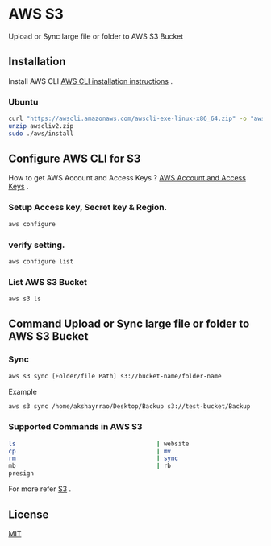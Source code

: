 # AWS S3

Upload or Sync large file or folder to AWS S3 Bucket

## Installation

Install AWS CLI [AWS CLI installation instructions](https://docs.aws.amazon.com/cli/latest/userguide/getting-started-install.html) .

### Ubuntu
```bash
curl "https://awscli.amazonaws.com/awscli-exe-linux-x86_64.zip" -o "awscliv2.zip"
unzip awscliv2.zip
sudo ./aws/install
```

## Configure AWS CLI for S3

How to get AWS Account and Access Keys ? [AWS Account and Access Keys](https://docs.aws.amazon.com/powershell/latest/userguide/pstools-appendix-sign-up.html) .

### Setup Access key, Secret key & Region.

```bash
aws configure
```

### verify setting.
```bash
aws configure list
```

### List AWS S3 Bucket

```bash
aws s3 ls
```

## Command Upload or Sync large file or folder to AWS S3 Bucket

### Sync
```bash
aws s3 sync [Folder/file Path] s3://bucket-name/folder-name
```

Example
```bash
aws s3 sync /home/akshayrrao/Desktop/Backup s3://test-bucket/Backup
```

### Supported Commands in AWS S3
```bash
ls                                       | website                                 
cp                                       | mv                                      
rm                                       | sync                                    
mb                                       | rb                                      
presign
```
For more refer [S3](https://docs.aws.amazon.com/cli/latest/reference/s3/) .



## License
[MIT](https://github.com/Akshayrrao/Sync-large-file-or-folder-to-AWS-S3-Bucket/blob/main/LICENSE)
